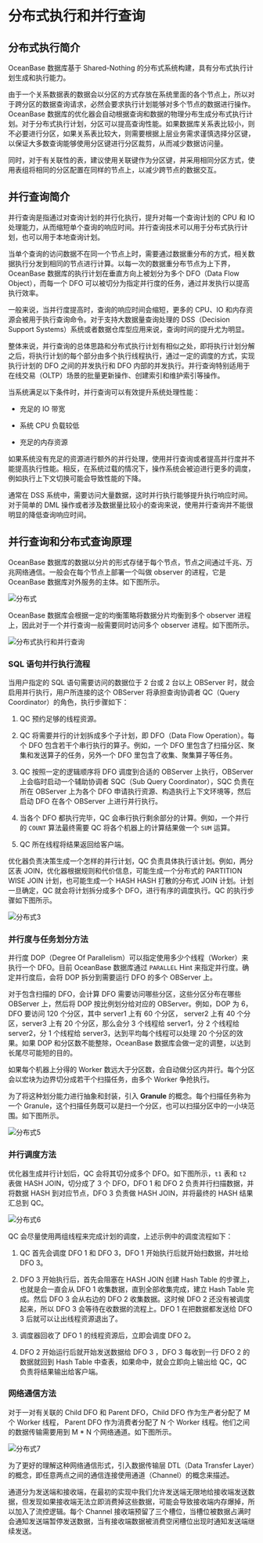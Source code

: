 分布式执行和并行查询 
===============================



分布式执行简介 
----------------------------

OceanBase 数据库基于 Shared-Nothing 的分布式系统构建，具有分布式执行计划生成和执行能力。

由于一个关系数据表的数据会以分区的方式存放在系统里面的各个节点上，所以对于跨分区的数据查询请求，必然会要求执行计划能够对多个节点的数据进行操作。OceanBase 数据库的优化器会自动根据查询和数据的物理分布生成分布式执行计划。对于分布式执行计划，分区可以提高查询性能。如果数据库关系表比较小，则不必要进行分区，如果关系表比较大，则需要根据上层业务需求谨慎选择分区键，以保证大多数查询能够使用分区键进行分区裁剪，从而减少数据访问量。

同时，对于有关联性的表，建议使用关联键作为分区键，并采用相同分区方式，使用表组将相同的分区配置在同样的节点上，以减少跨节点的数据交互。

并行查询简介 
---------------------------

并行查询是指通过对查询计划的并行化执行，提升对每一个查询计划的 CPU 和 IO 处理能力，从而缩短单个查询的响应时间。并行查询技术可以用于分布式执行计划，也可以用于本地查询计划。

当单个查询的访问数据不在同一个节点上时，需要通过数据重分布的方式，相关数据执行分发到相同的节点进行计算。以每一次的数据重分布节点为上下界，OceanBase 数据库的执行计划在垂直方向上被划分为多个 DFO（Data Flow Object），而每一个 DFO 可以被切分为指定并行度的任务，通过并发执行以提高执行效率。

一般来说，当并行度提高时，查询的响应时间会缩短，更多的 CPU、IO 和内存资源会被用于执行查询命令。对于支持大数据量查询处理的 DSS（Decision Support Systems）系统或者数据仓库型应用来说，查询时间的提升尤为明显。

整体来说，并行查询的总体思路和分布式执行计划有相似之处，即将执行计划分解之后，将执行计划的每个部分由多个执行线程执行，通过一定的调度的方式，实现执行计划的 DFO 之间的并发执行和 DFO 内部的并发执行。并行查询特别适用于在线交易（OLTP）场景的批量更新操作、创建索引和维护索引等操作。

当系统满足以下条件时，并行查询可以有效提升系统处理性能：

* 充足的 IO 带宽

  

* 系统 CPU 负载较低

  

* 充足的内存资源

  




如果系统没有充足的资源进行额外的并行处理，使用并行查询或者提高并行度并不能提高执行性能。相反，在系统过载的情况下，操作系统会被迫进行更多的调度，例如执行上下文切换可能会导致性能的下降。

通常在 DSS 系统中，需要访问大量数据，这时并行执行能够提升执行响应时间。对于简单的 DML 操作或者涉及数据量比较小的查询来说，使用并行查询并不能很明显的降低查询响应时间。

并行查询和分布式查询原理 
---------------------------------

OceanBase 数据库的数据以分片的形式存储于每个节点，节点之间通过千兆、万兆网络通信。一般会在每个节点上部署一个叫做 observer 的进程，它是 OceanBase 数据库对外服务的主体。如下图所示。

![分布式](https://help-static-aliyun-doc.aliyuncs.com/assets/img/zh-CN/5663623461/p355618.jpg)

OceanBase 数据库会根据一定的均衡策略将数据分片均衡到多个 observer 进程上，因此对于一个并行查询一般需要同时访问多个 observer 进程。如下图所示。

![分布式执行和并行查询](https://help-static-aliyun-doc.aliyuncs.com/assets/img/zh-CN/5663623461/p355765.jpg)

### SQL 语句并行执行流程 

当用户指定的 SQL 语句需要访问的数据位于 2 台或 2 台以上 OBServer 时，就会启用并行执行，用户所连接的这个 OBServer 将承担查询协调者 QC（Query Coordinator）的角色，执行步骤如下：

1. QC 预约足够的线程资源。

   

2. QC 将需要并行的计划拆成多个子计划，即 DFO（Data Flow Operation）。每个 DFO 包含若干个串行执行的算子。例如，一个 DFO 里包含了扫描分区、聚集和发送算子的任务，另外一个 DFO 里包含了收集、聚集算子等任务。

   

3. QC 按照一定的逻辑顺序将 DFO 调度到合适的 OBServer 上执行，OBServer 上会临时启动一个辅助协调者 SQC（Sub Query Coordinator），SQC 负责在所在 OBServer 上为各个 DFO 申请执行资源、构造执行上下文环境等，然后启动 DFO 在各个 OBServer 上进行并行执行。

   

4. 当各个 DFO 都执行完毕，QC 会串行执行剩余部分的计算。例如，一个并行的 `COUNT` 算法最终需要 QC 将各个机器上的计算结果做一个 `SUM` 运算。

   

5. QC 所在线程将结果返回给客户端。

   




优化器负责决策生成一个怎样的并行计划，QC 负责具体执行该计划。例如，两分区表 JOIN，优化器根据规则和代价信息，可能生成一个分布式的 PARTITION WISE JOIN 计划，也可能生成一个 HASH HASH 打散的分布式 JOIN 计划。计划一旦确定，QC 就会将计划拆分成多个 DFO，进行有序的调度执行。QC 的执行步骤如下图所示。

![分布式3](https://help-static-aliyun-doc.aliyuncs.com/assets/img/zh-CN/5663623461/p355620.jpg)



### 并行度与任务划分方法 

并行度 DOP（Degree Of Parallelism）可以指定使用多少个线程（Worker）来执行一个 DFO。目前 OceanBase 数据库通过 `PARALLEL` Hint 来指定并行度。确定并行度后，会将 DOP 拆分到需要运行 DFO 的多个 OBServer 上。

对于包含扫描的 DFO，会计算 DFO 需要访问哪些分区，这些分区分布在哪些 OBServer 上，然后将 DOP 按比例划分给对应的 OBServer。例如，DOP 为 6，DFO 要访问 120 个分区，其中 server1 上有 60 个分区， server2 上有 40 个分区，server3 上有 20 个分区，那么会分 3 个线程给 server1，分 2 个线程给 server2，分 1 个线程给 server3，达到平均每个线程可以处理 20 个分区的效果。如果 DOP 和分区数不能整除，OceanBase 数据库会做一定的调整，以达到长尾尽可能短的目的。

如果每个机器上分得的 Worker 数远大于分区数，会自动做分区内并行。每个分区会以宏块为边界切分成若干个扫描任务，由多个 Worker 争抢执行。

为了将这种划分能力进行抽象和封装，引入 **Granule** 的概念。每个扫描任务称为一个 Granule，这个扫描任务既可以是扫一个分区，也可以扫描分区中的一小块范围。如下图所示。

![分布式5](https://help-static-aliyun-doc.aliyuncs.com/assets/img/zh-CN/6663623461/p355621.jpg)

### 并行调度方法 

优化器生成并行计划后，QC 会将其切分成多个 DFO。如下图所示，`t1` 表和 `t2` 表做 HASH JOIN，切分成了 3 个 DFO，DFO 1 和 DFO 2 负责并行扫描数据，并将数据 HASH 到对应节点，DFO 3 负责做 HASH JOIN，并将最终的 HASH 结果汇总到 QC。

![分布式6](https://help-static-aliyun-doc.aliyuncs.com/assets/img/zh-CN/6663623461/p355622.jpg)

QC 会尽量使用两组线程来完成计划的调度，上述示例中的调度流程如下：

1. QC 首先会调度 DFO 1 和 DFO 3，DFO 1 开始执行后就开始扫数据，并吐给 DFO 3。

   

2. DFO 3 开始执行后，首先会阻塞在 HASH JOIN 创建 Hash Table 的步骤上，也就是会一直会从 DFO 1 收集数据，直到全部收集完成，建立 Hash Table 完成。然后 DFO 3 会从右边的 DFO 2 收集数据。这时候 DFO 2 还没有被调度起来，所以 DFO 3 会等待在收数据的流程上。DFO 1 在把数据都发送给 DFO 3 后就可以让出线程资源退出了。

   

3. 调度器回收了 DFO 1 的线程资源后，立即会调度 DFO 2。

   

4. DFO 2 开始运行后就开始发送数据给 DFO 3 ，DFO 3 每收到一行 DFO 2 的数据就回到 Hash Table 中查表，如果命中，就会立即向上输出给 QC，QC 负责将结果输出给客户端。

   




### 网络通信方法 

对于一对有关联的 Child DFO 和 Parent DFO，Child DFO 作为生产者分配了 M 个 Worker 线程， Parent DFO 作为消费者分配了 N 个 Worker 线程。他们之间的数据传输需要用到 M \* N 个网络通道。如下图所示。

![分布式7](https://help-static-aliyun-doc.aliyuncs.com/assets/img/zh-CN/6663623461/p355623.jpg)

为了更好的理解这种网络通信形式，引入数据传输层 DTL（Data Transfer Layer）的概念，即任意两点之间的通信连接使用通道（Channel）的概念来描述。

通道分为发送端和接收端，在最初的实现中我们允许发送端无限地给接收端发送数据，但发现如果接收端无法立即消费掉这些数据，可能会导致接收端内存爆掉，所以加入了流控逻辑。每个 Channel 接收端预留了三个槽位，当槽位被数据占满时会通知发送端暂停发送数据，当有接收端数据被消费空闲槽位出现时通知发送端继续发送。

